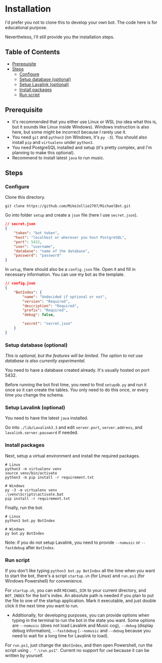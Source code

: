 <!-- omit in toc -->
# Installation

I'd prefer you not to clone this to develop your own bot. The code here is for educational purpose.

Nevertheless, I'll still provide you the installation steps.

<!-- omit in toc -->
## Table of Contents

- [Prerequisite](#prerequisite)
- [Steps](#steps)
    - [Configure](#configure)
    - [Setup database (optional)](#setup-database-optional)
    - [Setup Lavalink (optional)](#setup-lavalink-optional)
    - [Install packages](#install-packages)
    - [Run script](#run-script)

## Prerequisite

- It's recommended that you either use Linux or WSL (no idea what this is, but it sounds like Linux inside Windows). Windows instruction is also here, but some might be incorrect because I rarely use it.
- You need `git` and `python3` (on Windows, it's `py -3`). You should also install `pip` and `virtualenv` under `python3`.
- You need PostgreSQL installed and setup (it's pretty complex, and I'm planning to make this optional).
- Recommend to install latest `java` to run music.

## Steps

### Configure

Clone this directory.

``` git
git clone https://github.com/MikeJollie2707/MichaelBot.git
```

Go into folder `setup` and create a `json` file (here I use `secret.json`).

```json
// secret.json
{
    "token": "bot token",
    "host": "localhost or wherever you host PostgreSQL",
    "port": 5432,
    "user": "username",
    "database": "name of the database",
    "password": "password"
}
```

In `setup`, there should also be a `config.json` file. Open it and fill in necessary information. You can use my bot as the template.

```json
// config.json
{
    "BotIndex": {
        "name": "Undecided if optional or not",
        "version": "Required",
        "description": "Required",
        "prefix": "Required",
        "debug": false,

        "secret": "secret.json"
    }
}
```

### Setup database (optional)

*This is optional, but the features will be limited. The option to not use database is also currently experimental.*

You need to have a database created already. It's usually hosted on port 5432.

Before running the bot first time, you need to find `setupdb.py` and run it once so it can create the tables. You only need to do this once, or every time you change the schema.

### Setup Lavalink (optional)

You need to have the latest `java` installed.

Go into `./lib/Lavalink3.3` and edit `server.port`, `server.address`, and `lavalink.server.password` if needed.

### Install packages

Next, setup a virtual environment and install the required packages.

```terminal
# Linux
python3 -m virtualenv venv
source venv/bin/activate
python3 -m pip install -r requirement.txt

# Windows
py -3 -m virtualenv venv
.\venv\Scripts\activate.bat
pip install -r requirement.txt
```

Finally, run the bot.

```terminal
# Linux
python3 bot.py BotIndex

# Windows
py bot.py BotIndex
```

Note: if you do not setup Lavalink, you need to provide `--nomusic` or `--fastdebug` after `BotIndex`.

### Run script

If you don't like typing `python3 bot.py BotIndex` all the time when you want to start the bot, there's a script `startup.sh` (for Linux) and `run.ps1` (for Windows Powershell) for convenience.

For `startup.sh`, you can edit `MICHAEL_DIR` to your current directory, and `BOT_INDEX` for the bot's index. An absolute path is needed if you plan to put the file to one of the startup application. Mark it executable, and just double click it the next time you want to run.

- Additionally, for developing purposes, you can provide options when typing in the terminal to run the bot in the state you want. Some options are `--nomusic` (does not load Lavalink and Music cog), `--debug` (display debug information), `--fastdebug` (`--nomusic` and `--debug` because you need to wait for a long time for Lavalink to load).

For `run.ps1`, just change the `$BotIndex`, and then open Powershell, run the script using `. ".\run.ps1"`. Current no support for `cmd` because it can be written by yourself.
